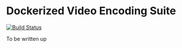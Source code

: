 # Dockerized Video Encoding Suite

[![Build Status](https://travis-ci.org/TwistTheNeil/dves.svg?branch=master)](https://travis-ci.org/TwistTheNeil/dves)

To be written up
